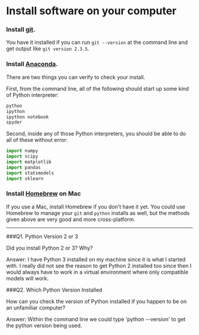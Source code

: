 # Install software on your computer


### Install [git](http://git-scm.com/).

You have it installed if you can run `git --version` at the command
line and get output like `git version 2.3.5`.


### Install [Anaconda](http://continuum.io/downloads).

There are two things you can verify to check your install.

First, from the command line, all of the following should start up
some kind of Python interpreter:

```bash
python
ipython
ipython notebook
spyder
```

Second, inside any of those Python interpreters, you should be able to
do all of these without error:

```python
import numpy
import scipy
import matplotlib
import pandas
import statsmodels
import sklearn
```

### Install [Homebrew](http://brew.sh/) on Mac

If you use a Mac, install Homebrew if you don't
have it yet. You could use Homebrew to manage your `git` and `python`
installs as well, but the methods given above are very good and more
cross-platform.

---

###Q1. Python Version 2 or 3

Did you install Python 2 or 3? Why?  

Answer: I have Python 3 installed on my machine since it is what I started with. I really did not see the reason to get Python 2 installed too since then I would always have to work in a virtual environment where only compatible models will work. 

###Q2. Which Python Version Installed   

How can you check the version of Python installed if you happen to be on an unfamiliar computer?

Answer: Within the command line we could type 'python --version' to get the python version being used.

 


